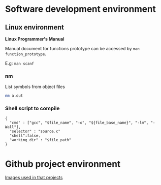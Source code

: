 # Software development environment

## Linux environment

**Linux Programmer's Manual**

Manual document for functions prototype can be accessed by ``man function_prototype``.

E.g: ``man scanf``

### nm

List symbols from object files

```sh
nm a.out
```

### Shell script to compile

```shell
{
  "cmd" : ["gcc", "$file_name", "-o", "${file_base_name}", "-lm", "-Wall"],
  "selector" : "source.c"
  "shell":false,
  "working_dir" : "$file_path"
}
```
# Github project environment

[Images used in that projects](Images)
